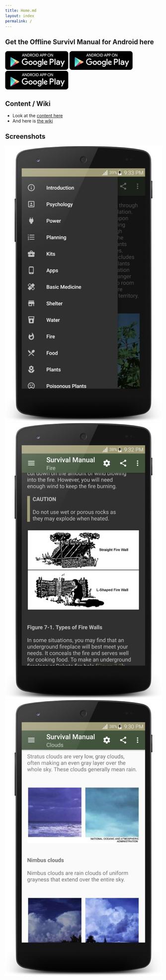 ```yaml
---
title: Home.md
layout: index
permalink: /
---
```


## Get the Offline Survivl Manual for Android here

[![Play](/assets/img/play_badge.png)](https://play.google.com/store/apps/details?id=org.ligi.survivalmanual)
[![FDroid](/assets/img/play_badge.png)](https://f-droid.org/repository/browse/?fdid=org.ligi.survivalmanual)
[![Amazon](/assets/img/play_badge.png)](https://www.amazon.com/ligi-Survival-Manual/dp/B06WW43R3Thttps://www.amazon.com/ligi-Survival-Manual/dp/B06WW43R3T)

## Content / Wiki 

* Look at the [content here](home)
* And here is [the wiki](https://github.com/ligi/SurvivalManual/wiki)

## Screenshots

![Introduction](images/scaled_3.png)
![Introduction](images/scaled_2.png)
![Introduction](images/scaled_1.png)
